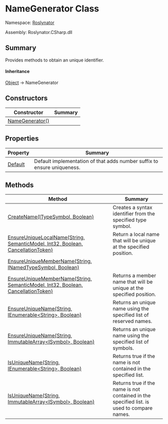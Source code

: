 # NameGenerator Class

Namespace: [Roslynator](../README.md)

Assembly: Roslynator\.CSharp\.dll

## Summary

Provides methods to obtain an unique identifier\.

#### Inheritance

[Object](https://docs.microsoft.com/en-us/dotnet/api/system.object) &#x2192; NameGenerator

## Constructors

| Constructor| Summary|
| --- | --- |
| [NameGenerator()](-ctor/README.md) | |

## Properties

| Property| Summary|
| --- | --- |
| [Default](Default/README.md) | Default implementation of  that adds number suffix to ensure uniqueness\. |

## Methods

| Method| Summary|
| --- | --- |
| [CreateName(ITypeSymbol, Boolean)](CreateName/README.md) | Creates a syntax identifier from the specified type symbol\. |
| [EnsureUniqueLocalName(String, SemanticModel, Int32, Boolean, CancellationToken)](EnsureUniqueLocalName/README.md) | Return a local name that will be unique at the specified position\. |
| [EnsureUniqueMemberName(String, INamedTypeSymbol, Boolean)](EnsureUniqueMemberName/README.md) | |
| [EnsureUniqueMemberName(String, SemanticModel, Int32, Boolean, CancellationToken)](EnsureUniqueMemberName/README.md) | Returns a member name that will be unique at the specified position\. |
| [EnsureUniqueName(String, IEnumerable\<String>, Boolean)](EnsureUniqueName/README.md) | Returns an unique name using the specified list of reserved names\. |
| [EnsureUniqueName(String, ImmutableArray\<ISymbol>, Boolean)](EnsureUniqueName/README.md) | Returns an unique name using the specified list of symbols\. |
| [IsUniqueName(String, IEnumerable\<String>, Boolean)](IsUniqueName/README.md) | Returns true if the name is not contained in the specified list\. |
| [IsUniqueName(String, ImmutableArray\<ISymbol>, Boolean)](IsUniqueName/README.md) | Returns true if the name is not contained in the specified list\.  is used to compare names\. |

